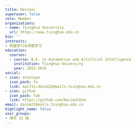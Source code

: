 ```yaml
---
title: Decimal
superuser: false
role: Member
organizations:
- name: Tsinghua University
  url: https://www.tsinghua.edu.cn
bio: ''
interests:
- 机器学习与深度学习
education:
  courses:
  - course: B.E. in Automation and Artificial Intelligence
    institution: Tsinghua University
    year: 2022-2026
social:
- icon: envelope
  icon_pack: fa
  link: mailto:daixm22@mails.tsinghua.edu.cn
- icon: github
  icon_pack: fab
  link: https://github.com/DecimalDxm
email: daixm22@mails.tsinghua.edu.cn
highlight_name: false
user_groups:
- 清华 22 级
---
```

